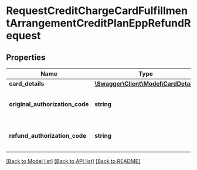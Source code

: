 # RequestCreditChargeCardFulfillmentArrangementCreditPlanEppRefundRequest

## Properties
Name | Type | Description | Notes
------------ | ------------- | ------------- | -------------
**card_details** | [**\Swagger\Client\Model\CardDetails**](CardDetails.md) |  | [optional] 
**original_authorization_code** | **string** | Authorization Code for Original Transaction | 
**refund_authorization_code** | **string** | Authorization Code for Refund Transaction | 

[[Back to Model list]](../../README.md#documentation-for-models) [[Back to API list]](../../README.md#documentation-for-api-endpoints) [[Back to README]](../../README.md)

